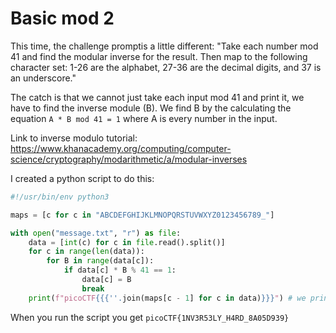 # Basic mod 2

This time, the challenge promptis a little different: "Take each number mod 41 and find the modular inverse for the result. Then map to the following character set: 1-26 are the alphabet, 27-36 are the decimal digits, and 37 is an underscore."

The catch is that we cannot just take each input mod 41 and print it, we have to find the inverse module (B). We find B by the calculating the equation `A * B mod 41 = 1` where A is every number in the input.

Link to inverse modulo tutorial: https://www.khanacademy.org/computing/computer-science/cryptography/modarithmetic/a/modular-inverses

I created a python script to do this:

```python
#!/usr/bin/env python3

maps = [c for c in "ABCDEFGHIJKLMNOPQRSTUVWXYZ0123456789_"]

with open("message.txt", "r") as file:
    data = [int(c) for c in file.read().split()]
    for c in range(len(data)):
        for B in range(data[c]):
            if data[c] * B % 41 == 1:
                data[c] = B
                break
    print(f"picoCTF{{{''.join(maps[c - 1] for c in data)}}}") # we print maps[c - 1] because in the challenge prompt it said that the alphabet started at one so the array becomes shifted.
```

When you run the script you get `picoCTF{1NV3R53LY_H4RD_8A05D939}`
